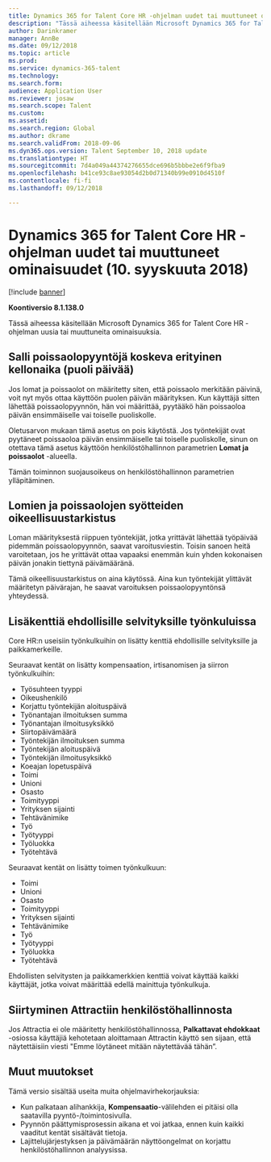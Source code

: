 ```yaml
---
title: Dynamics 365 for Talent Core HR -ohjelman uudet tai muuttuneet ominaisuudet (10. syyskuuta 2018)
description: "Tässä aiheessa käsitellään Microsoft Dynamics 365 for Talent Core HR -ohjelman uusia tai muuttuneita ominaisuuksia."
author: Darinkramer
manager: AnnBe
ms.date: 09/12/2018
ms.topic: article
ms.prod: 
ms.service: dynamics-365-talent
ms.technology: 
ms.search.form: 
audience: Application User
ms.reviewer: josaw
ms.search.scope: Talent
ms.custom: 
ms.assetid: 
ms.search.region: Global
ms.author: dkrame
ms.search.validFrom: 2018-09-06
ms.dyn365.ops.version: Talent September 10, 2018 update
ms.translationtype: HT
ms.sourcegitcommit: 7d4a049a44374276655dce696b5bbbe2e6f9fba9
ms.openlocfilehash: b41ce93c8ae93054d2b0d71340b99e0910d4510f
ms.contentlocale: fi-fi
ms.lasthandoff: 09/12/2018

---
```


# <a name="whats-new-or-changed-in-dynamics-365-for-talent-core-hr-september-10-2018"></a>Dynamics 365 for Talent Core HR -ohjelman uudet tai muuttuneet ominaisuudet (10. syyskuuta 2018)

[!include [banner](includes/banner.md)]

**Koontiversio 8.1.138.0**

Tässä aiheessa käsitellään Microsoft Dynamics 365 for Talent Core HR -ohjelman uusia tai muuttuneita ominaisuuksia.

## <a name="allow-specific-time-of-day-on-time-off-requests-half-days"></a>Salli poissaolopyyntöjä koskeva erityinen kellonaika (puoli päivää)

Jos lomat ja poissaolot on määritetty siten, että poissaolo merkitään päivinä, voit nyt myös ottaa käyttöön puolen päivän määrityksen. Kun käyttäjä sitten lähettää poissaolopyynnön, hän voi määrittää, pyytääkö hän poissaoloa päivän ensimmäiselle vai toiselle puoliskolle.

Oletusarvon mukaan tämä asetus on pois käytöstä. Jos työntekijät ovat pyytäneet poissaoloa päivän ensimmäiselle tai toiselle puoliskolle, sinun on otettava tämä asetus käyttöön henkilöstöhallinnon parametrien **Lomat ja poissaolot** -alueella.

Tämän toiminnon suojausoikeus on henkilöstöhallinnon parametrien ylläpitäminen.

## <a name="validation-of-leave-and-absence-entries"></a>Lomien ja poissaolojen syötteiden oikeellisuustarkistus

Loman määrityksestä riippuen työntekijät, jotka yrittävät lähettää työpäivää pidemmän poissaolopyynnön, saavat varoitusviestin. Toisin sanoen heitä varoitetaan, jos he yrittävät ottaa vapaaksi enemmän kuin yhden kokonaisen päivän jonakin tiettynä päivämääränä.

Tämä oikeellisuustarkistus on aina käytössä. Aina kun työntekijät ylittävät määritetyn päivärajan, he saavat varoituksen poissaolopyyntönsä yhteydessä.

## <a name="additional-fields-for-conditional-statements-in-workflows"></a>Lisäkenttiä ehdollisille selvityksille työnkuluissa

Core HR:n useisiin työnkulkuihin on lisätty kenttiä ehdollisille selvityksille ja paikkamerkeille.

Seuraavat kentät on lisätty kompensaation, irtisanomisen ja siirron työnkulkuihin:

- Työsuhteen tyyppi
- Oikeushenkilö
- Korjattu työntekijän aloituspäivä
- Työnantajan ilmoituksen summa
- Työnantajan ilmoitusyksikkö
- Siirtopäivämäärä
- Työntekijän ilmoituksen summa
- Työntekijän aloituspäivä
- Työntekijän ilmoitusyksikkö
- Koeajan lopetuspäivä
- Toimi
- Unioni
- Osasto
- Toimityyppi
- Yrityksen sijainti
- Tehtävänimike
- Työ
- Työtyyppi
- Työluokka
- Työtehtävä

Seuraavat kentät on lisätty toimen työnkulkuun:

- Toimi
- Unioni
- Osasto
- Toimityyppi
- Yrityksen sijainti
- Tehtävänimike
- Työ
- Työtyyppi
- Työluokka
- Työtehtävä

Ehdollisten selvitysten ja paikkamerkkien kenttiä voivat käyttää kaikki käyttäjät, jotka voivat määrittää edellä mainittuja työnkulkuja.

## <a name="navigation-to-attract-from-personnel-management"></a>Siirtyminen Attractiin henkilöstöhallinnosta

Jos Attractia ei ole määritetty henkilöstöhallinnossa, **Palkattavat ehdokkaat** -osiossa käyttäjiä kehotetaan aloittamaan Attractin käyttö sen sijaan, että näytettäisiin viesti "Emme löytäneet mitään näytettävää tähän”.

## <a name="other-changes"></a>Muut muutokset

Tämä versio sisältää useita muita ohjelmavirhekorjauksia:

- Kun palkataan alihankkija, **Kompensaatio**-välilehden ei pitäisi olla saatavilla pyyntö-/toimintosivulla.
- Pyynnön päättymisprosessin aikana et voi jatkaa, ennen kuin kaikki vaaditut kentät sisältävät tietoja.
- Lajittelujärjestyksen ja päivämäärän näyttöongelmat on korjattu henkilöstöhallinnon analyysissa.

